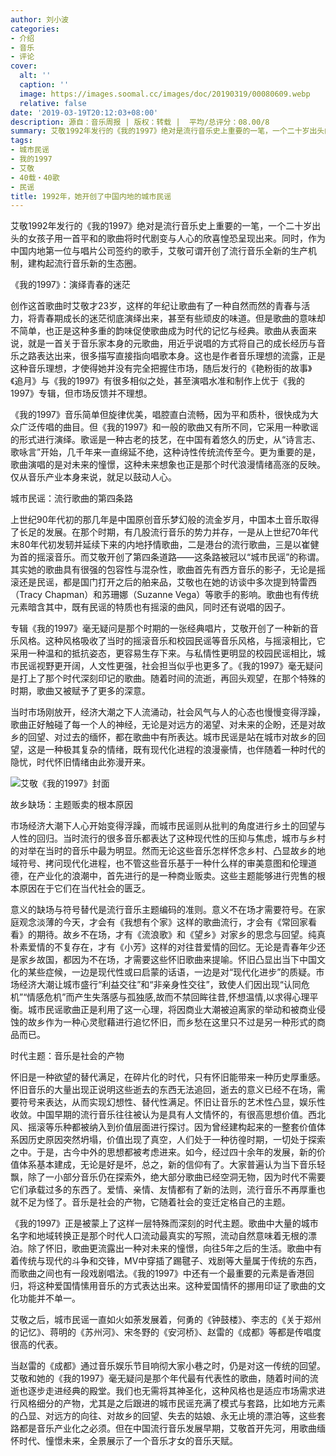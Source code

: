 ```yaml
---
author: 刘小波
categories:
- 介绍
- 音乐
- 评论
cover:
  alt: ''
  caption: ''
  image: https://images.soomal.cc/images/doc/20190319/00080609.webp
  relative: false
date: '2019-03-19T20:12:03+08:00'
description: 源自：音乐周报 | 版权：转载 |  平均/总评分：08.00/8
summary: 艾敬1992年发行的《我的1997》绝对是流行音乐史上重要的一笔，一个二十岁出头的女孩子用一首平和的歌曲将时代剧变与人心的欣喜惶恐呈现出来。同时，作为中国内地第一位与唱片公司签约的歌手，艾敬可谓开创了流行音乐全新的生产机制，建构起流行音乐新的生态圈……
tags:
- 城市民谣
- 我的1997
- 艾敬
- 40载・40歌
- 民谣
title: 1992年，她开创了中国内地的城市民谣
---
```


艾敬1992年发行的《我的1997》绝对是流行音乐史上重要的一笔，一个二十岁出头的女孩子用一首平和的歌曲将时代剧变与人心的欣喜惶恐呈现出来。同时，作为中国内地第一位与唱片公司签约的歌手，艾敬可谓开创了流行音乐全新的生产机制，建构起流行音乐新的生态圈。

《我的1997》：演绎青春的迷茫

创作这首歌曲时艾敬才23岁，这样的年纪让歌曲有了一种自然而然的青春与活力，将青春期成长的迷茫彻底演绎出来，甚至有些顽皮的味道。但是歌曲的意味却不简单，也正是这种多重的韵味促使歌曲成为时代的记忆与经典。歌曲从表面来说，就是一首关于音乐家本身的元歌曲，用近乎说唱的方式将自己的成长经历与音乐之路表达出来，很多描写直接指向唱歌本身。这也是作者音乐理想的流露，正是这种音乐理想，才使得她并没有完全把握住市场，随后发行的《艳粉街的故事》《追月》与《我的1997》有很多相似之处，甚至演唱水准和制作上优于《我的1997》专辑，但市场反馈并不理想。

《我的1997》音乐简单但旋律优美，唱腔直白流畅，因为平和质朴，很快成为大众广泛传唱的曲目。但《我的1997》和一般的歌曲又有所不同，它采用一种歌谣的形式进行演绎。歌谣是一种古老的技艺，在中国有着悠久的历史，从“诗言志、歌咏言”开始，几千年来一直绵延不绝，这种诗性传统流传至今。更为重要的是，歌曲演唱的是对未来的憧憬，这种未来想象也正是那个时代浪漫情绪高涨的反映。仅从音乐产业本身来说，就足以鼓动人心。

城市民谣：流行歌曲的第四条路

上世纪90年代初的那几年是中国原创音乐梦幻般的流金岁月，中国本土音乐取得了长足的发展。在那个时期，有几股流行音乐的势力并存，一是从上世纪70年代末80年代初发轫并延续下来的内地抒情歌曲，二是港台的流行歌曲，三是以崔健为首的摇滚音乐。而艾敬开创了第四条道路――这条路被冠以“城市民谣”的称谓。其实她的歌曲具有很强的包容性与混杂性，歌曲首先有西方音乐的影子，无论是摇滚还是民谣，都是国门打开之后的舶来品，艾敬也在她的访谈中多次提到特雷西（Tracy Chapman）和苏珊娜（Suzanne Vega）等歌手的影响。歌曲也有传统元素暗含其中，既有民谣的特质也有摇滚的曲风，同时还有说唱的因子。

专辑《我的1997》毫无疑问是那个时期的一张经典唱片，艾敬开创了一种新的音乐风格。这种风格吸收了当时的摇滚音乐和校园民谣等音乐风格，与摇滚相比，它采用一种温和的抵抗姿态，更容易生存下来。与私情性更明显的校园民谣相比，城市民谣视野更开阔，人文性更强，社会担当似乎也更多了。《我的1997》毫无疑问是打上了那个时代深刻印记的歌曲。随着时间的流逝，再回头观望，在那个特殊的时期，歌曲又被赋予了更多的深意。

当时市场刚放开，经济大潮之下人流涌动，社会风气与人的心态也慢慢变得浮躁，歌曲正好触碰了每一个人的神经，无论是对远方的渴望、对未来的企盼，还是对故乡的回望、对过去的缅怀，都在歌曲中有所表达。城市民谣是站在城市对故乡的回望，这是一种极其复杂的情绪，既有现代化进程的浪漫豪情，也伴随着一种时代的隐忧，时代怀旧情绪由此弥漫开来。

![艾敬《我的1997》封面](https://images.soomal.cc/images/doc/20190319/00080608.webp)





故乡缺场：主题贩卖的根本原因

市场经济大潮下人心开始变得浮躁，而城市民谣则从批判的角度进行乡土的回望与人性的回归。当时流行的很多音乐都表达了这种现代性的压抑与焦虑，城市与乡村的对举在当时的音乐中最为明显。然而无论这些音乐怎样怀念乡村、凸显故乡的地域符号、拷问现代化进程，也不管这些音乐基于一种什么样的审美意图和伦理道德，在产业化的浪潮中，首先进行的是一种商业贩卖。这些主题能够进行兜售的根本原因在于它们在当代社会的匮乏。

意义的缺场与符号替代是流行音乐主题编码的准则。意义不在场才需要符号。在家庭观念淡薄的今天，才会有《我想有个家》这样的歌曲流行，才会有《常回家看看》的期待。故乡不在场，才有《流浪歌》和《望乡》对家乡的思念与回望。纯真朴素爱情的不复存在，才有《小芳》这样的对往昔爱情的回忆。无论是青春年少还是家乡故国，都因为不在场，才需要这些怀旧歌曲来提喻。怀旧凸显出当下中国文化的某些症候，一边是现代性或曰启蒙的话语，一边是对“现代化进步”的质疑。市场经济大潮让城市盛行“利益交往”和“非亲身性交往”，致使人们因出现“认同危机”“情感危机”而产生失落感与孤独感,故而不禁回眸往昔,怀想温情,以求得心理平衡。城市民谣歌曲正是利用了这一心理，将因商业大潮被迫离家的举动和被商业侵蚀的故乡作为一种心灵慰藉进行追忆怀旧，而乡愁在这里只不过是另一种形式的商品而已。

时代主题：音乐是社会的产物

怀旧是一种欲望的替代满足，在碎片化的时代，只有怀旧能带来一种历史厚重感。怀旧音乐的大量出现正说明这些逝去的东西无法追回，逝去的意义已经不在场，需要符号来表达，从而实现幻想性、替代性满足。怀旧让音乐的艺术性凸显，娱乐性收敛。中国早期的流行音乐往往被认为是具有人文情怀的，有很高思想价值。西北风、摇滚等乐种都被纳入到价值层面进行探讨。因为曾经建构起来的一整套价值体系因历史原因突然坍塌，价值出现了真空，人们处于一种彷徨时期，一切处于探索之中。于是，古今中外的思想都被考虑进来。如今，经过四十余年的发展，新的价值体系基本建成，无论是好是坏，总之，新的信仰有了。大家普遍认为当下音乐轻飘，除了一小部分音乐仍在探索外，绝大部分歌曲已经空洞无物，因为时代不需要它们承载过多的东西了。爱情、亲情、友情都有了新的法则，流行音乐不再厚重也就不足为怪了。音乐是社会的产物，它随着社会的变迁定格自己的主题。

《我的1997》正是被蒙上了这样一层特殊而深刻的时代主题。歌曲中大量的城市名字和地域转换正是那个时代人口流动最真实的写照，流动自然意味着无根的漂泊。除了怀旧，歌曲更流露出一种对未来的憧憬，向往5年之后的生活。歌曲中有着传统与现代的斗争和交锋，MV中穿插了踢毽子、戏剧等大量属于传统的东西，而歌曲之间也有一段戏剧唱法。《我的1997》中还有一个最重要的元素是香港回归，将这种爱国情愫用音乐的方式表达出来。这种爱国情怀的挪用印证了歌曲的文化功能并不单一。

艾敬之后，城市民谣一直如火如荼发展着，何勇的《钟鼓楼》、李志的《关于郑州的记忆》、蒋明的《苏州河》、宋冬野的《安河桥》、赵雷的《成都》等都是传唱度很高的代表。

当赵雷的《成都》通过音乐娱乐节目响彻大家小巷之时，仍是对这一传统的回望。艾敬和她的《我的1997》毫无疑问是那个年代最有代表性的歌曲，随着时间的流逝也逐步走进经典的殿堂。我们也无需将其神圣化，这种风格也是适应市场需求进行风格细分的产物，尤其是之后跟进的城市民谣充满了模式与套路，比如地方元素的凸显、对远方的向往、对故乡的回望、失去的姑娘、永无止境的漂泊等，这些套路都是音乐产业化之必须。但在中国流行音乐发展早期，艾敬首开先河，用歌曲缅怀时代、憧憬未来，全景展示了一个音乐才女的音乐天赋。